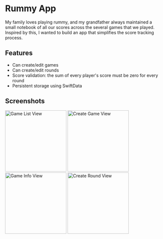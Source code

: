 # Rummy App

My family loves playing rummy, and my grandfather always maintained a small notebook of all our scores across the several games that we played. Inspired by this, I wanted to build an app that simplifies the score tracking process.

## Features

- Can create/edit games
- Can create/edit rounds
- Score validation: the sum of every player's score must be zero for every round
- Persistent storage using SwiftData

## Screenshots

<img src="https://github.com/user-attachments/assets/2e3e8484-8af8-4991-9014-7fbd673cbb17" alt="Game List View" width="200"/>
<img src="https://github.com/user-attachments/assets/339ea730-c5f7-4bd2-9dbc-4f4eb0e2613d" alt="Create Game View" width="200"/>
<img src="https://github.com/user-attachments/assets/08fa9c32-1baf-4ded-bb9a-10aa40d9af32" alt="Game Info View" width="200"/>
<img src="https://github.com/user-attachments/assets/6bb835aa-b996-4b1e-8c97-a9a5dfe9cd69" alt="Create Round View" width="200"/>

